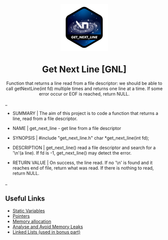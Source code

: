 <p align="center">
<img src="./gnl-logo.png" />
</p>
<h1 align="center">Get Next Line [GNL] </h1>
<p align="center">Function that returns a line read from a file descriptor: we should be
able to call getNextLine(int fd) multiple times and returns one line at a time. If some error occur or EOF is reached, return NULL.</p>

_

- SUMMARY |
The aim of this project is to code a function that returns a line, read from a file descriptor.

- NAME |
get_next_line - get line from a file descriptor

- SYNOPSIS |
#include "get_next_line.h"
char	*get_next_line(int fd);

- DESCRIPTION |
get_next_line() read a file descriptor and search for a '\n'(a line). If fd is -1, get_next_line() may detect the error.

- RETURN VALUE |
On success, the line read. If no '\n' is found and it reaches end of file, return what was read. If there is nothing to read, return NULL.

_

<h2>Useful Links</h2>
<ul>
<li><a href="https://github.com/fegastal/42SP_get_next_line/blob/main/my-notes-about-the-project.pdf.pdf">Static Variables</a></li>
<li><a href="https://github.com/fegastal/42SP_get_next_line/blob/main/memory_CS50x_harvard.pdf">Pointers</a></li>
<li><a href="https://github.com/fegastal/42SP_get_next_line/blob/main/dynamic_allocation_sizeof.pdf">Memory allocation</a></li>
<li><a href="">Analyse and Avoid Memory Leaks</a></li>
<li><a href="">Linked Lists (used in bonus part)</a></li>
</ul>
